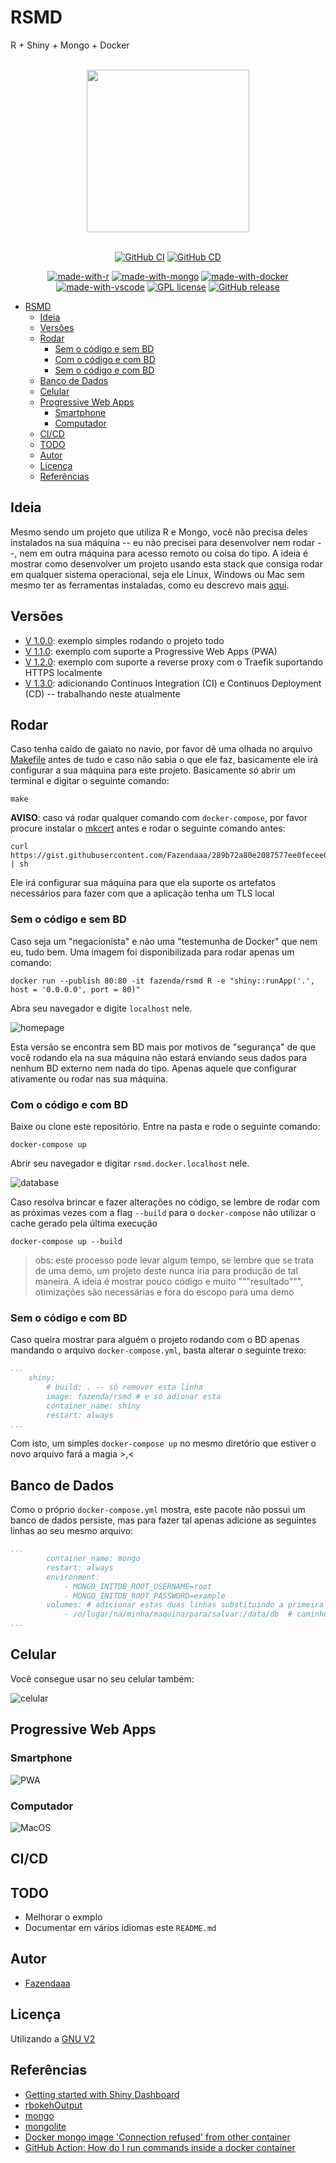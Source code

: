 # RSMD

R + Shiny + Mongo + Docker

<div align = "center">
<br>
<img src="./img/logo.png" height=260>
<br>
<br>

[![GitHub CI](https://github.com/Fazendaaa/RSMD/workflows/ci/badge.svg)](https://github.com/Fazendaaa/RSMD/.github/workflows/ci.yml)
[![GitHub CD](https://github.com/Fazendaaa/RSMD/workflows/cd/badge.svg)](https://github.com/Fazendaaa/RSMD/.github/workflows/cd.yml)

[![made-with-r](https://img.shields.io/badge/Made%20with-R-1f425f.svg?style=flat-square)](https://www.r-project.org/)
[![made-with-mongo](https://img.shields.io/badge/Made%20with-MongoDB-brightgreen?style=flat-square)](https://www.mongodb.com/)
[![made-with-docker](https://img.shields.io/badge/Made%20with-Docker-important?style=flat-square)](https://www.docker.com/)
[![made-with-vscode](https://img.shields.io/badge/made%20with-vscode-blueviolet?style=flat-square)](https://code.visualstudio.com/)
[![GPL license](https://img.shields.io/badge/License-GPL-blue.svg?style=flat-square)](https://github.com/Fazendaaa/RSMD/LICENSE.html)
[![GitHub release](https://img.shields.io/github/release/Fazendaaa/RSMD.svg?style=flat-square)](https://github.com/Fazendaaa/RSMD/releases/)

</div>

- [RSMD](#rsmd)
  - [Ideia](#ideia)
  - [Versões](#versões)
  - [Rodar](#rodar)
    - [Sem o código e sem BD](#sem-o-código-e-sem-bd)
    - [Com o código e com BD](#com-o-código-e-com-bd)
    - [Sem o código e com BD](#sem-o-código-e-com-bd)
  - [Banco de Dados](#banco-de-dados)
  - [Celular](#celular)
  - [Progressive Web Apps](#progressive-web-apps)
    - [Smartphone](#smartphone)
    - [Computador](#computador)
  - [CI/CD](#cicd)
  - [TODO](#todo)
  - [Autor](#autor)
  - [Licença](#licença)
  - [Referências](#referências)

## Ideia

Mesmo sendo um projeto que utiliza R e Mongo, você não precisa deles instalados na sua máquina -- eu não precisei para desenvolver nem rodar --, nem em outra máquina para acesso remoto ou coisa do tipo. A ideia é mostrar como desenvolver um projeto usando esta stack que consiga rodar em qualquer sistema operacional, seja ele Linux, Windows ou Mac sem mesmo ter as ferramentas instaladas, como eu descrevo mais [aqui](https://fazenda.hashnode.dev/analise-de-dados-site-banco-de-dados-tudo-no-isso-seu-pc-e-sem-precisar-instalar-o-r-shiny-e-o-mongo-ckcfwjz380058kns13oye8f03).

## Versões

- [V 1.0.0](https://github.com/Fazendaaa/RSMD/releases/tag/1.0.0): exemplo simples rodando o projeto todo
- [V 1.1.0](https://github.com/Fazendaaa/RSMD/releases/tag/1.1.0): exemplo com suporte a Progressive Web Apps (PWA)
- [V 1.2.0](https://github.com/Fazendaaa/RSMD/releases/tag/1.2.0): exemplo com suporte a reverse proxy com o Traefik suportando HTTPS localmente
- [V 1.3.0](): adicionando Continuos Integration (CI) e Continuos Deployment (CD) -- trabalhando neste atualmente

## Rodar

Caso tenha caído de gaiato no navio, por favor dê uma olhada no arquivo [Makefile](./Makefile) antes de tudo e caso não sabia o que ele faz, basicamente ele irá configurar a sua máquina para este projeto. Basicamente só abrir um terminal e digitar o seguinte comando:

```shell
make
```

**AVISO**: caso vá rodar qualquer comando com `docker-compose`, por favor procure instalar o [mkcert](https://github.com/FiloSottile/mkcert) antes e rodar o seguinte comando antes:

```shell
curl https://gist.githubusercontent.com/Fazendaaa/289b72a80e2087577ee0fecee06e4417/raw/3b661272a8e18f978f1ecb5dd1453da1ff5801c6/gistfile1.txt | sh
```

Ele irá configurar sua máquina para que ela suporte os artefatos necessários para fazer com que a aplicação tenha um TLS local

### Sem o código e sem BD

Caso seja um "negacionista" e não uma "testemunha de Docker" que nem eu, tudo bem. Uma imagem foi disponibilizada para rodar apenas um comando:

```shell
docker run --publish 80:80 -it fazenda/rsmd R -e "shiny::runApp('.', host = '0.0.0.0', port = 80)"
```

Abra seu navegador e digite `localhost` nele.

![homepage](./img/first.webp)

Esta versão se encontra sem BD mais por motivos de "segurança" de que você rodando ela na sua máquina não estará enviando seus dados para nenhum BD externo nem nada do tipo. Apenas aquele que configurar ativamente ou rodar nas sua máquina.

### Com o código e com BD

Baixe ou clone este repositório. Entre na pasta e rode o seguinte comando:

```shell
docker-compose up
```

Abrir seu navegador e digitar `rsmd.docker.localhost` nele.

![database](./img/second.png)

Caso resolva brincar e fazer alterações no código, se lembre de rodar com as próximas vezes com a flag `--build` para o `docker-compose` não utilizar o cache gerado pela última execução

```shell
docker-compose up --build
```

> obs: este processo pode levar algum tempo, se lembre que se trata de uma demo, um projeto deste nunca iria para produção de tal maneira. A ideia é mostrar pouco código e muito """resultado""", otimizações são necessárias e fora do escopo para uma demo

### Sem o código e com BD

Caso queira mostrar para alguém o projeto rodando com o BD apenas mandando o arquivo `docker-compose.yml`, basta alterar o seguinte trexo:

```yml
...
    shiny:
        # build: . -- só remover esta linha
        image: fazenda/rsmd # e só adionar esta
        container_name: shiny
        restart: always
...
```

Com isto, um simples `docker-compose up` no mesmo diretório que estiver o novo arquivo fará a magia >,<

## Banco de Dados

Como o próprio `docker-compose.yml` mostra, este pacote não possui um banco de dados persiste, mas para fazer tal apenas adicione as seguintes linhas ao seu mesmo arquivo:

```yml
...
        container_name: mongo
        restart: always
        environment:
            - MONGO_INITDB_ROOT_USERNAME=root
            - MONGO_INITDB_ROOT_PASSWORD=example
        volumes: # adicionar estas duas linhas substituindo a primeira parte do caminho pelo
            - /o/lugar/na/minha/maquina/para/salvar:/data/db  # caminho desejado, recomendo caminhos absolutos
...
```

## Celular

Você consegue usar no seu celular também:

![celular](./img/third.webp)

## Progressive Web Apps

### Smartphone

![PWA](https://media1.tenor.com/images/7247ed61cdad62f640f05fc08a56d607/tenor.gif?itemid=17780575)

### Computador

![MacOS](img/fourth.jpg)

## CI/CD

<!-- Documentar aqui em versão resumida -->

## TODO

- Melhorar o exmplo
- Documentar em vários idiomas este `README.md`

## Autor

- [Fazendaaa](https://github.com/Fazendaaa)

## Licença

Utilizando a [GNU V2](./LICENSE)

## Referências

- [Getting started with Shiny Dashboard](https://rstudio.github.io/shinydashboard/get_started.html)
- [rbokehOutput](https://rdrr.io/cran/rbokeh/man/rbokehOutput.html)
- [mongo](https://hub.docker.com/_/mongo)
- [mongolite](https://jeroen.github.io/mongolite/)
- [Docker mongo image 'Connection refused' from other container](https://stackoverflow.com/a/34711892/7092954)
- [GitHub Action: How do I run commands inside a docker container](https://stackoverflow.com/a/58944205/7092954)
